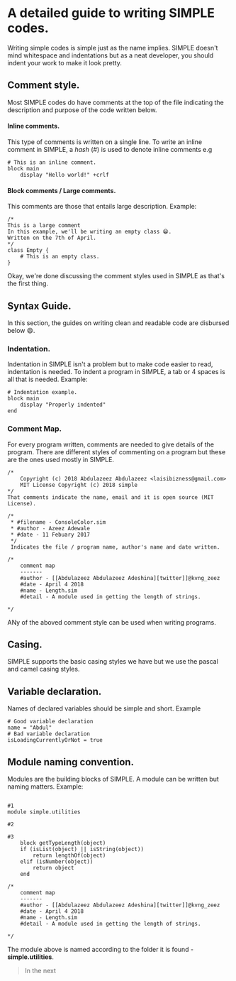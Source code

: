# A detailed guide to writing SIMPLE codes.
Writing simple codes is simple just as the name implies. SIMPLE doesn't mind whitespace and indentations but as a neat developer, you should indent your work to make it look pretty.
## Comment style.
Most SIMPLE codes do have comments at the top of the file indicating the description and purpose of the code written below.
#### Inline comments.
This type of comments is written on a single line.
To write an inline comment in SIMPLE, a *hash* (#) is used to denote inline comments e.g
```
# This is an inline comment.
block main
    display "Hello world!" +crlf
```

#### Block comments / Large comments.
This comments are those that entails large description. Example:
```
/*
This is a large comment
In this example, we'll be writing an empty class 😁.
Written on the 7th of April.
*/
class Empty {
    # This is an empty class.
}
```

Okay, we're done discussing the comment styles used in SIMPLE as that's the first thing.

## Syntax Guide.
In this section, the guides on writing clean and readable code are disbursed below 😄.

### Indentation.
Indentation in SIMPLE isn't a problem but to make code easier to read, indentation is needed. To indent a program in SIMPLE, a tab or 4 spaces is all that is needed. Example:
```
# Indentation example.
block main
    display "Properly indented"
end
```
### Comment Map.
For every program written, comments are needed to give details of the program. There are different styles of commenting on a program but these are the ones used mostly in SIMPLE.
```Comment style one.
/* 
	Copyright (c) 2018 Abdulazeez Abdulazeez <laisibizness@gmail.com> 
	MIT License Copyright (c) 2018 simple 
*/
That comments indicate the name, email and it is open source (MIT License).
```
```Comment style two
/* 
 * #filename - ConsoleColor.sim
 * #author - Azeez Adewale
 * #date - 11 Febuary 2017
 */
 Indicates the file / program name, author's name and date written.
```
``` Comment style three
/*
    comment map
    -------
    #author - [[Abdulazeez Abdulazeez Adeshina][twitter]]@kvng_zeez
    #date - April 4 2018
    #name - Length.sim
    #detail - A module used in getting the length of strings.

*/
```
ANy of the aboved comment style can be used when writing programs.

## Casing.
SIMPLE supports the basic casing styles we have but we use the pascal and camel casing styles.

## Variable declaration.
Names of declared variables should be simple and short. Example
```
# Good variable declaration
name = "Abdul"
# Bad variable declaration
isLoadingCurrentlyOrNot = true
```

## Module naming convention.
Modules are the building blocks of SIMPLE. A module can be written but naming matters. Example:
```

#1
module simple.utilities

#2

#3
    block getTypeLength(object)
    if (isList(object) || isString(object))
        return lengthOf(object)
    elif (isNumber(object))
        return object
    end

/*
    comment map
    -------
    #author - [[Abdulazeez Abdulazeez Adeshina][twitter]]@kvng_zeez
    #date - April 4 2018
    #name - Length.sim
    #detail - A module used in getting the length of strings.

*/
```
The module above is named according to the folder it is found - **simple.utilities**.

> In the next 